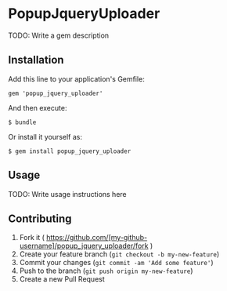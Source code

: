 # PopupJqueryUploader

TODO: Write a gem description

## Installation

Add this line to your application's Gemfile:

    gem 'popup_jquery_uploader'

And then execute:

    $ bundle

Or install it yourself as:

    $ gem install popup_jquery_uploader

## Usage

TODO: Write usage instructions here

## Contributing

1. Fork it ( https://github.com/[my-github-username]/popup_jquery_uploader/fork )
2. Create your feature branch (`git checkout -b my-new-feature`)
3. Commit your changes (`git commit -am 'Add some feature'`)
4. Push to the branch (`git push origin my-new-feature`)
5. Create a new Pull Request
